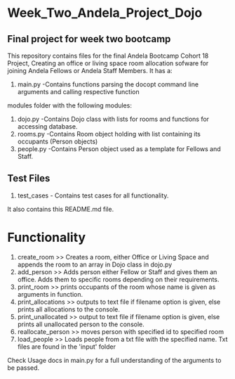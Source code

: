 # Week_Two_Andela_Project_Dojo

## Final project for week two bootcamp

This repository contains files for the final Andela Bootcamp Cohort 18 Project, Creating an office or living space room allocation sofware for joining Andela Fellows or Andela Staff Members.
It has a:

1. main.py	-Contains functions parsing the docopt command line arguments and calling respective function

modules folder with the following modules:

1. dojo.py	-Contains Dojo class with lists for rooms and functions for accessing database.
2. rooms.py -Contains Room object holding with list containing its occupants (Person objects)
3. people.py -Contains Person object used as a template for Fellows and Staff.


## Test Files

 1. test_cases - Contains test cases for all functionality.


It also contains this README.md file.

# Functionality
1. create_room >> Creates a room, either Office or Living Space and appends the room to an array in Dojo class in dojo.py
2. add_person >> Adds person either Fellow or Staff and gives them an office. Adds them to specific rooms depending on their requirements.
3. print_room >> prints occupants of the room whose name is given as arguments in function.
4. print_allocations >> outputs to text file if filename option is given, else prints all allocations to the console.
5. print_unallocated >> output to text file if filename option is given, else prints all unallocated person to the console.
6. reallocate_person >> moves person with specified id to specified room
7. load_people >> Loads people from a txt file with the specified name. Txt files are found in the 'input' folder

Check Usage docs in main.py for a full understanding of the arguments to be passed.
